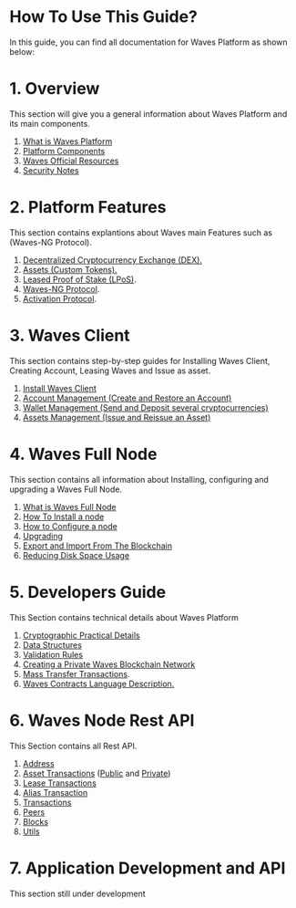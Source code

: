 # How To Use This Guide?

In this guide, you can find all documentation for Waves Platform as shown below:

# 1. Overview

This section will give you a general information about Waves Platform and its main components.

1. [What is Waves Platform](https://docs.wavesplatform.com)
2. [Platform Components](https://docs.wavesplatform.com/overview/platform-components.html)
3. [Waves Official Resources](https://waves-platform.gitbooks.io/wavesdocs/content/waves-official-resources.html)
4. [Security Notes](https://waves-platform.gitbooks.io/wavesdocs/content/security-notes.html)

# 2. Platform Features

This section contains explantions about Waves main Features such as \(Waves-NG Protocol\).

1. [Decentralized Cryptocurrency Exchange \(DEX\).](https://waves-platform.gitbooks.io/wavesdocs/content/decentralized-cryptocurrency-exchange-dex.html)
2. [Assets \(Custom Tokens\).](https://waves-platform.gitbooks.io/wavesdocs/content/assets-custom-tokens.html)
3. [Leased Proof of Stake \(LPoS\)](https://waves-platform.gitbooks.io/wavesdocs/content/leased-proof-of-stake-lpos.html).
4. [Waves-NG Protocol](https://waves-platform.gitbooks.io/wavesdocs/content/waves-ng-protocol.html).
5. [Activation Protocol](https://waves-platform.gitbooks.io/wavesdocs/content/activation-protocol.html).

# 3. Waves Client

This section contains step-by-step guides for Installing Waves Client, Creating Account, Leasing Waves and Issue as asset.

1. [Install Waves Client](https://waves-platform.gitbooks.io/wavesdocs/content/waves-client/install-waves-client.html)
2. [Account Management \(Create and Restore an Account\)](https://waves-platform.gitbooks.io/wavesdocs/content/waves-client/account-management.html)
3. [Wallet Management \(Send and Deposit several cryptocurrencies\)](https://waves-platform.gitbooks.io/wavesdocs/content/waves-client/wallet-management.html)
4. [Assets Management \(Issue and Reissue an Asset\)](https://waves-platform.gitbooks.io/wavesdocs/content/waves-client/assets-management.html)

# 4. Waves Full Node

This section contains all information about Installing, configuring and upgrading a Waves Full Node.

1. [What is Waves Full Node](https://waves-platform.gitbooks.io/wavesdocs/content/waves-full-node/what-is-a-full-node.html)
2. [How To Install a node](https://waves-platform.gitbooks.io/wavesdocs/content/guidelines/how-to-install-a-node.html)
3. [How to Configure a node](https://waves-platform.gitbooks.io/wavesdocs/content/guidelines/how-to-configure-a-node.html)
4. [Upgrading](https://waves-platform.gitbooks.io/wavesdocs/waves-full-node/upgrading.html)
5. [Export and Import From The Blockchain](https://waves-platform.gitbooks.io/wavesdocs/content/guidelines/export-and-import-from-the-blockchain.html)
6. [Reducing Disk Space Usage](https://waves-platform.gitbooks.io/wavesdocs/content/guidelines/reducing-disk-space-usage.html)

# 5. Developers Guide

This Section contains technical details about Waves Platform

1. [Cryptographic Practical Details](https://waves-platform.gitbooks.io/wavesdocs/content/guidelines/cryptographic-practical-details.html)
2. [Data Structures](https://waves-platform.gitbooks.io/wavesdocs/content/guidelines/data-structures.html)
3. [Validation Rules](https://waves-platform.gitbooks.io/wavesdocs/content/guidelines/validation-rules.html)
4. [Creating a Private Waves Blockchain Network](https://waves-platform.gitbooks.io/wavesdocs/content/guidelines/creating-a-private-waves-blockchain-network.html)
5. [Mass Transfer Transactions](https://waves-platform.gitbooks.io/wavesdocs/content/mass-transfer-transaction.html).
6. [Waves Contracts Language Description.](https://waves-platform.gitbooks.io/wavesdocs/content/waves-contracts-language-description.html)

# 6. Waves Node Rest API

This Section contains all Rest API.

1. [Address](https://waves-platform.gitbooks.io/wavesdocs/content/waves-node-rest-api/address.html)
2. [Asset Transactions](https://waves-platform.gitbooks.io/wavesdocs/content/waves-node-rest-api/asset-transactions.html) \([Public](https://waves-platform.gitbooks.io/wavesdocs/content/waves-node-rest-api/public-functions.html) and [Private](https://waves-platform.gitbooks.io/wavesdocs/content/waves-node-rest-api/private-functions.html)\)
3. [Lease Transactions](https://waves-platform.gitbooks.io/wavesdocs/content/waves-node-rest-api/lease-transactions.html)
4. [Alias Transaction](https://waves-platform.gitbooks.io/wavesdocs/waves-node-rest-api/alias-transaction.html)
5. [Transactions](https://waves-platform.gitbooks.io/wavesdocs/waves-node-rest-api/transactions.html)
6. [Peers](https://waves-platform.gitbooks.io/wavesdocs/waves-node-rest-api/peers.html)
7. [Blocks](https://waves-platform.gitbooks.io/wavesdocs/waves-node-rest-api/blocks.html)
8. [Utils](https://waves-platform.gitbooks.io/wavesdocs/waves-node-rest-api/utils.html)

# 7. Application Development and API

This section still under development


